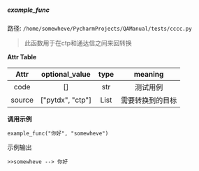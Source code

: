 ##### example_func
路径: `/home/somewheve/PycharmProjects/QAManual/tests/cccc.py`

> 
> 此函数用于在ctp和通达信之间来回转换



**Attr Table**

| Attr | optional_value |type |meaning| 
|:----:|:----:|:----:|:----:|
|code|[]|str|测试用例|
|source|["pytdx", "ctp"]|List|需要转换到的目标|

**调用示例**
```
example_func("你好", "somewheve")
```
示例输出
```
>>somewheve --> 你好

```
